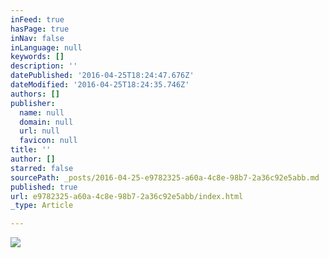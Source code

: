 ```yaml
---
inFeed: true
hasPage: true
inNav: false
inLanguage: null
keywords: []
description: ''
datePublished: '2016-04-25T18:24:47.676Z'
dateModified: '2016-04-25T18:24:35.746Z'
authors: []
publisher:
  name: null
  domain: null
  url: null
  favicon: null
title: ''
author: []
starred: false
sourcePath: _posts/2016-04-25-e9782325-a60a-4c8e-98b7-2a36c92e5abb.md
published: true
url: e9782325-a60a-4c8e-98b7-2a36c92e5abb/index.html
_type: Article

---
```

![](https://the-grid-user-content.s3-us-west-2.amazonaws.com/a4ff19c0-f592-4721-815a-589d980ebf19.jpg)